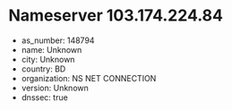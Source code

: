 # Nameserver 103.174.224.84

* as_number: 148794
* name: Unknown
* city: Unknown
* country: BD
* organization: NS NET CONNECTION
* version: Unknown
* dnssec: true
